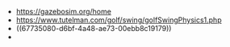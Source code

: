 - https://gazebosim.org/home
- https://www.tutelman.com/golf/swing/golfSwingPhysics1.php
- ((67735080-d6bf-4a48-ae73-00ebb8c19179))
-